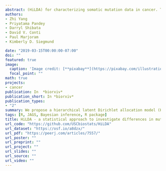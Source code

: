 ```yaml
---
abstract: (HiLDA) for characterizing somatic mutation data in cancer. The method allows us to infer mutational patterns and their relative frequencies in a set of tumor mutational catalogs and to compare the estimated frequencies between tumor sets. We apply our method to somatic mutations in colon cancer with mutations classified by the time of occurrence, before or after tumor initiation. Applying the methods to 16 colon cancers, we found significant associations between the relative frequencies of mutational patterns and the time of occurrence of mutations. Our novel method provides higher statistical power for detecting differences in mutational signatures.
authors:
- Zhi Yang
- Priyatama Pandey
- Darryl Shibata
- David V. Conti
- Paul Marjoram
- Kimberly D. Siegmund

date: "2019-03-15T00:00:00-07:00"
doi: ""
featured: true
image:
  caption: 'Image credit: [**pixabay**](https://pixabay.com/illustrations/dna-genetic-material-helix-proteins-3539309/)'
  focal_point: ""
math: true
projects:
- cancer
publication: In  *biorxiv*
publication_short: In *biorxiv*
publication_types:
- "2"
summary: We propose a hierarchical latent Dirichlet allocation model (HiLDA) for characterizing somatic mutation data in cancer. The method allows us to infer mutational patterns and their relative frequencies in a set of tumor mutational catalogs and to compare the estimated frequencies between tumor sets. 
tags: [R, JAGS, Bayesian inference, R package]
title: HiLDA - a statistical approach to investigate differences in mutational signatures
url_code: "https://github.com/USCbiostats/HiLDA"
url_dataset: "https://osf.io/a8dzx/"
url_pdf: "https://peerj.com/articles/7557/"
url_poster: ""
url_preprint: ""
url_project: ""
url_slides: ""
url_source: ""
url_video: ""
---
```


